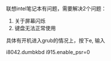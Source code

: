 联想intel笔记本有问题，需要解决2个问题：
1. 关于屏幕闪烁
2. 键盘无法正常使用

具体有开机进入grub的情况上，按下e, 输入

i8042.dumbkbd
i915.enable_psr=0
